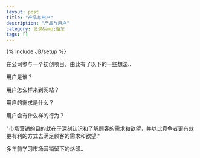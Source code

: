 ```yaml
---
layout: post
title: "产品与用户"
description: "产品与用户"
category: 记录&amp;备忘
tags: []
---
```

{% include JB/setup %}

在公司参与一个初创项目，由此有了以下的一些想法..

用户是谁？

用户怎么样来到网站？

用户的需求是什么？

用户会有什么样的行为？

"市场营销的目的就在于深刻认识和了解顾客的需求和欲望，并以比竞争者更有效更有利的方式去满足顾客的需求和欲望."

多年前学习市场营销留下的烙印..


